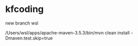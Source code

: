 # kfcoding
 
new branch wsl

/Users/wsl/apps/apache-maven-3.5.3/bin/mvn clean install -Dmaven.test.skip=true
